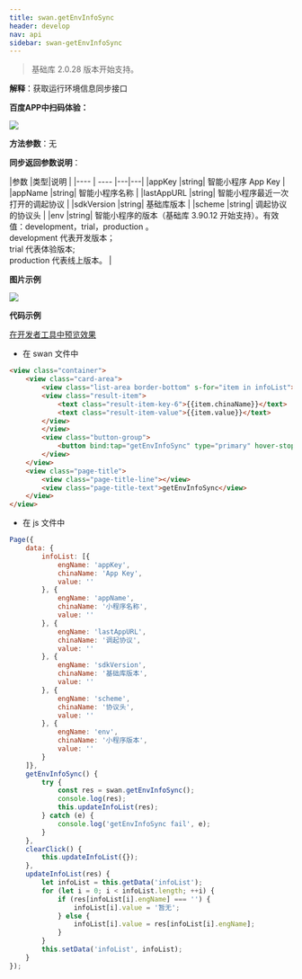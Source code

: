 ```yaml
---
title: swan.getEnvInfoSync
header: develop
nav: api
sidebar: swan-getEnvInfoSync
---
```

 
> 基础库 2.0.28 版本开始支持。

**解释**：获取运行环境信息同步接口

**百度APP中扫码体验：**

<img src="https://b.bdstatic.com/miniapp/assets/images/doc_demo/fragment_getEnvInfoSync.png "  class="demo-qrcode-image" />

**方法参数**：无


**同步返回参数说明**：

|参数  |类型|说明 |
|---- | ---- |---|---|
|appKey  |string| 智能小程序 App Key |
|appName |string|  智能小程序名称   |
|lastAppURL |string|  智能小程序最近一次打开的调起协议  |
|sdkVersion |string|  基础库版本   |
|scheme |string|  调起协议的协议头   |
|env |string|  智能小程序的版本（基础库 3.90.12 开始支持）。有效值：development，trial，production 。<br>development 代表开发版本；<br>trial 代表体验版本;<br>production 代表线上版本。  |

**图片示例**

<div class="m-doc-custom-examples">
    <div class="m-doc-custom-examples-correct">
        <img src="https://b.bdstatic.com/miniapp/images/getEnvInfoSync.gif">
    </div>
    <div class="m-doc-custom-examples-correct">
        <img src=" ">
    </div>
    <div class="m-doc-custom-examples-correct">
        <img src=" ">
    </div>     
</div>

**代码示例**

<a href="swanide://fragment/82e11bbc8ad46f16d1358e023478af9e1569478295415" title="在开发者工具中预览效果" target="_self">在开发者工具中预览效果</a>


* 在 swan 文件中

```html
<view class="container">
    <view class="card-area">
        <view class="list-area border-bottom" s-for="item in infoList">
        <view class="result-item">
            <text class="result-item-key-6">{{item.chinaName}}</text>
            <text class="result-item-value">{{item.value}}</text>
        </view>
        </view>
        <view class="button-group">
            <button bind:tap="getEnvInfoSync" type="primary" hover-stop-propagation="true">获取运行环境信息</button>
        </view>
    </view>
    <view class="page-title">
        <view class="page-title-line"></view>
        <view class="page-title-text">getEnvInfoSync</view>
    </view>
</view>
```

* 在 js 文件中

```js
Page({
    data: {
        infoList: [{
            engName: 'appKey',
            chinaName: 'App Key',
            value: ''
        }, {
            engName: 'appName',
            chinaName: '小程序名称',
            value: ''
        }, {
            engName: 'lastAppURL',
            chinaName: '调起协议',
            value: ''
        }, {
            engName: 'sdkVersion',
            chinaName: '基础库版本',
            value: ''
        }, {
            engName: 'scheme',
            chinaName: '协议头',
            value: ''
        }, {
            engName: 'env',
            chinaName: '小程序版本',
            value: ''
        }
    ]},
    getEnvInfoSync() {
        try {
            const res = swan.getEnvInfoSync();
            console.log(res);
            this.updateInfoList(res);
        } catch (e) {
            console.log('getEnvInfoSync fail', e);
        }
    },
    clearClick() {
        this.updateInfoList({});
    },
    updateInfoList(res) {
        let infoList = this.getData('infoList');
        for (let i = 0; i < infoList.length; ++i) {
            if (res[infoList[i].engName] === '') {
                infoList[i].value = '暂无';
            } else {
                infoList[i].value = res[infoList[i].engName];
            }
        }
        this.setData('infoList', infoList);
    }
});
```

